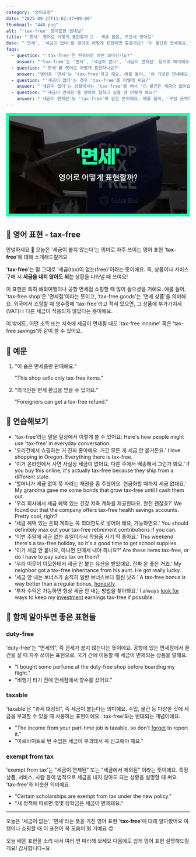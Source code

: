```yaml
---
category: "영어표현"
date: "2025-09-27T11:02:47+09:00"
thumbnail: "448.png"
alt: "'tax-free' 영어표현 썸네일"
title: "'면세' 영어로 어떻게 표현할까 💸 - 세금 없음, 무관세 영어로"
desc: "'면세', '세금이 없다'를 영어로 어떻게 표현하면 좋을까요? '이 물건은 면세예요.', '구입금액이 세금이 면제돼요.' 등을 영어로 표현하는 법을 배워봅시다. 다양한 예문을 통해서 연습하고 본인의 표현으로 만들어 보세요."
faqs:
  - question: "'tax-free'은 한국어로 어떤 의미인가요?"
    answer: "'tax-free'는 '면세', '세금이 없다', '세금이 면제된' 등으로 해석돼요. 뭔가를 살 때 세금을 내지 않아도 되는 상황을 말해요."
  - question: "'면세'를 영어로 어떻게 표현하나요?"
    answer: "영어로 '면세'는 'tax-free'라고 해요. 예를 들어, '이 가방은 면세예요.'는 'This bag is tax-free.'라고 말할 수 있어요."
  - question: "'세금이 없다'는 경우 'tax-free'를 어떻게 써요?"
    answer: "'세금이 없다'는 상황에서는 'tax-free'를 써서 '이 물건은 세금이 없어요.'를 'This item is tax-free.'라고 해요."
  - question: "'세금이 면제된'을 영어로 말하고 싶을 땐 어떻게 해요?"
    answer: "'세금이 면제된'도 'tax-free'와 같은 뜻이에요. 예를 들어, '구입 금액이 세금이 면제돼요.'는 'The purchase amount is tax-free.'라고 할 수 있어요."
---
```


!['tax-free' 영어표현](./448.png)

## 🌟 영어 표현 - tax-free

안녕하세요 👋 오늘은 '세금이 붙지 않는다'는 의미로 자주 쓰이는 영어 표현 '**tax-free**'에 대해 소개해드릴게요

'**tax-free**'는 말 그대로 '세금(tax)이 없는(free)'이라는 뜻이에요. 즉, 상품이나 서비스 구매 시 **세금을 내지 않아도 되는** 상황을 나타낼 때 쓰여요!

이 표현은 특히 해외여행이나 공항 면세점 쇼핑할 때 많이 들으셨을 거예요. 예를 들어, 'tax-free shop'은 '면세점'이라는 뜻이고, 'tax-free goods'는 '면세 상품'을 의미해요. 외국에서 쇼핑할 때 영수증에 'tax-free'라고 적혀 있으면, 그 상품에 부가가치세(VAT)나 다른 세금이 적용되지 않았다는 뜻이에요.

이 밖에도, 어떤 소득 또는 저축에 세금이 면제될 때도 'tax-free income' 혹은 'tax-free savings'와 같이 쓸 수 있어요.

## 📖 예문

1. "이 숍은 면세품만 판매해요."

   "This shop sells only tax-free items."

2. "외국인은 면세 환급을 받을 수 있어요."

   "Foreigners can get a tax-free refund."

## 💬 연습해보기

<ul data-interactive-list>

  <li data-interactive-item>
    <span data-toggler>'tax-free'라는 말을 일상에서 이렇게 쓸 수 있어요:</span>
    <span data-answer>Here's how people might use 'tax-free' in everyday conversation:</span>
  </li>

  <li data-interactive-item>
    <span data-toggler>'오리건에서 쇼핑하는 거 진짜 좋아해요. 거긴 모든 게 세금 안 붙거든요.'</span>
    <span data-answer>I love shopping in Oregon. Everything there is tax-free.</span>
  </li>

  <li data-interactive-item>
    <span data-toggler>'이거 온라인에서 사면 사실상 세금이 없어요, 다른 주에서 배송해서 그런가 봐요.'</span>
    <span data-answer>If you buy this online, it's actually tax-free because they ship from a different state.</span>
  </li>

  <li data-interactive-item>
    <span data-toggler>'할머니가 세금 없이 쭉 자라는 채권을 좀 주셨어요. 현금화할 때까지 세금 없대요.'</span>
    <span data-answer>My grandma gave me some bonds that grow tax-free until I cash them out.</span>
  </li>

  <li data-interactive-item>
    <span data-toggler>'우리 회사에서 세금 혜택 있는 건강 저축 계좌를 제공한대요. 완전 괜찮죠?'</span>
    <span data-answer>We found out that the company offers tax-free health savings accounts. Pretty cool, right?</span>
  </li>

  <li data-interactive-item>
    <span data-toggler>'세금 혜택 있는 은퇴 계좌는 꼭 최대한도로 넣어야 해요, 가능하면요.'</span>
    <span data-answer>You should definitely max out your tax-free retirement contributions if you can.</span>
  </li>

  <li data-interactive-item>
    <span data-toggler>'이번 주말에 세금 없는 휴일이라서 학용품 사기 딱 좋아요.'</span>
    <span data-answer>This weekend there's a tax-free holiday, so it's a good time to get school supplies.</span>
  </li>

  <li data-interactive-item>
    <span data-toggler>'이거 세금 안 붙나요, 아니면 판매세 내야 하나요?'</span>
    <span data-answer>Are these items tax-free, or do I have to pay sales tax on them?</span>
  </li>

  <li data-interactive-item>
    <span data-toggler>'우리 이웃이 이모한테서 세금 안 붙는 유산을 받았대요. 진짜 운 좋은 거죠.'</span>
    <span data-answer>My neighbor got a tax-free inheritance from his aunt. He got really lucky.</span>
  </li>

  <li data-interactive-item>
    <span data-toggler>'세금 안 내는 보너스가 솔직히 일반 보너스보다 훨씬 낫죠.'</span>
    <span data-answer>A tax-free bonus is way better than a regular bonus, <a href="/blog/in-english/336.honestly/">honestly</a>.</span>
  </li>

  <li data-interactive-item>
    <span data-toggler>'투자 수익은 가능하면 항상 세금 안 내는 방법을 찾아봐요.'</span>
    <span data-answer>I always <a href="/blog/in-english/173.look-for/">look for</a> ways to keep my <a href="/blog/in-english/414.investment/">investment</a> earnings tax-free if possible.</span>
  </li>

</ul>

## 🤝 함께 알아두면 좋은 표현들

### duty-free

'duty-free'는 "면세의", 즉 관세가 붙지 않는다는 뜻이에요. 공항에 있는 면세점에서 물건을 살 때 자주 쓰이는 표현으로, 국가 간에 이동할 때 세금이 면제되는 상품을 말해요.

- "I bought some perfume at the duty-free shop before boarding my flight."
- "비행기 타기 전에 면세점에서 향수를 샀어요."

### taxable

'taxable'은 "과세 대상의", 즉 세금이 붙는다는 의미예요. 수입, 물건 등 다양한 것에 세금을 부과할 수 있을 때 사용하는 표현이에요. 'tax-free'와는 반대되는 개념이에요.

- "The income from your part-time job is taxable, so don't [forget](/blog/in-english/023.forget/) to report it."
- "아르바이트로 번 수입은 세금이 부과돼서 꼭 신고해야 해요."

### exempt from tax

'exempt from tax'는 "세금이 면제된" 또는 "세금에서 제외된" 이라는 뜻이에요. 특정 상품, 서비스, 사람 등이 법적으로 세금을 내지 않아도 되는 상황을 설명할 때 써요. 'tax-free'와 비슷한 의미예요.

- "Certain scholarships are exempt from tax under the new policy."
- "새 정책에 따르면 몇몇 장학금은 세금이 면제돼요."

---

오늘은 '세금이 없는', '면세'라는 뜻을 가진 영어 표현 '**tax-free**'에 대해 알아봤어요 여행이나 쇼핑할 때 이 표현이 꼭 도움이 될 거예요 😊

오늘 배운 표현을 소리 내서 여러 번 따라해 보세요 다음에도 쉽게 영어 표현 설명해드릴게요! 감사합니다~요
